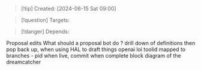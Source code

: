 
>[!tip] Created: [2024-06-15 Sat 09:00]

>[!question] Targets: 

>[!danger] Depends: 

Proposal edits
What should a proposal bot do ?
drill down of definitions then pop back up, when using HAL to draft things
openai loi
toolid mapped to branches - pid when live, commit when complete
block diagram of the dreamcatcher